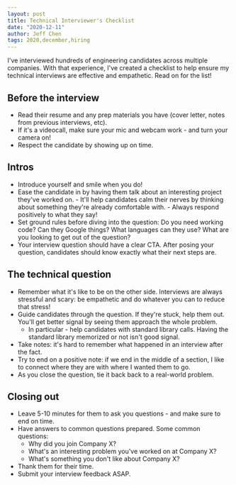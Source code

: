 ```yaml
---
layout: post
title: Technical Interviewer's Checklist
date: "2020-12-11"
author: Jeff Chen
tags: 2020,december,hiring
---
```


I've interviewed hundreds of engineering candidates across multiple companies. With that experience, I've created a checklist to help ensure my technical interviews are effective and empathetic. Read on for the list!

<!-- excerpt -->

## Before the interview

- Read their resume and any prep materials you have (cover letter, notes from previous interviews, etc).
- If it's a videocall, make sure your mic and webcam work - and turn your camera on!
- Respect the candidate by showing up on time.

## Intros

- Introduce yourself and smile when you do!
- Ease the candidate in by having them talk about an interesting project they've worked on. - It'll help candidates calm their nerves by thinking about something they're already comfortable with. - Always respond positively to what they say!
- Set ground rules before diving into the question: Do you need working code? Can they Google things? What languages can they use? What are you looking to get out of the question?
- Your interview question should have a clear CTA. After posing your question, candidates should know exactly what their next steps are.

## The technical question

- Remember what it's like to be on the other side. Interviews are always stressful and scary: be empathetic and do whatever you can to reduce that stress!
- Guide candidates through the question. If they're stuck, help them out. You'll get better signal by seeing them approach the whole problem.
  - In particular - help candidates with standard library calls. Having the standard library memorized or not isn't good signal.
- Take notes: it's hard to remember what happened in an interview after the fact.
- Try to end on a positive note: if we end in the middle of a section, I like to connect where they are with where I wanted them to go.
- As you close the question, tie it back back to a real-world problem.

## Closing out

- Leave 5-10 minutes for them to ask you questions - and make sure to end on time.
- Have answers to common questions prepared. Some common questions:
  - Why did you join Company X?
  - What's an interesting problem you've worked on at Company X?
  - What's something you don't like about Company X?
- Thank them for their time.
- Submit your interview feedback ASAP.
